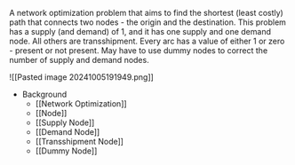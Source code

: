 A network optimization problem that aims to find the shortest (least costly) path that connects two nodes - the origin and the destination. This problem has a supply (and demand) of 1, and it has one supply and one demand node. All others are transshipment. Every arc has a value of either 1 or zero - present or not present. May have to use dummy nodes to correct the number of supply and demand nodes.

![[Pasted image 20241005191949.png]]

- Background
	- [[Network Optimization]]
	- [[Node]]
	- [[Supply Node]]
	- [[Demand Node]]
	- [[Transshipment Node]]
	- [[Dummy Node]]